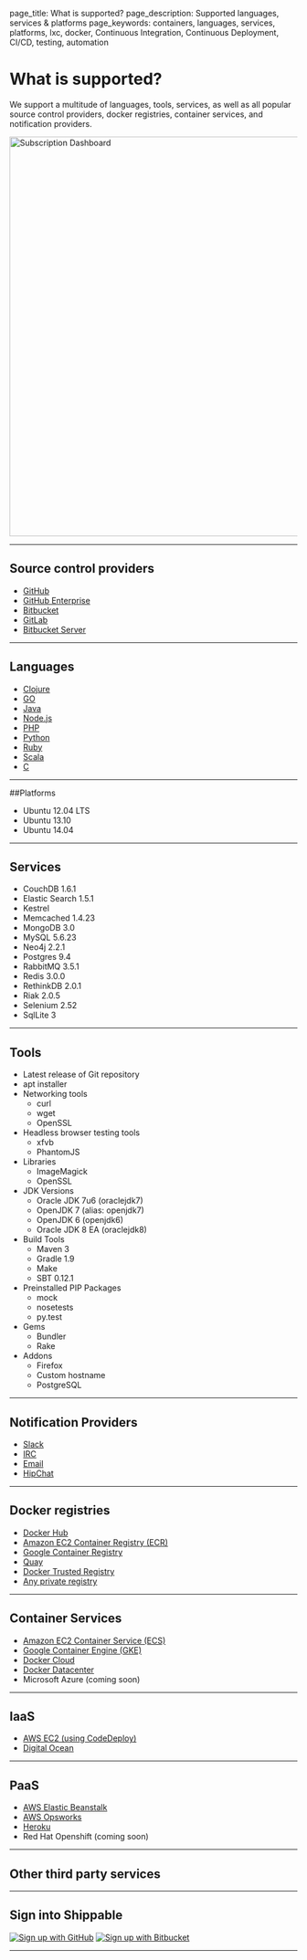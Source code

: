 page_title: What is supported?
page_description: Supported languages, services & platforms
page_keywords: containers, languages, services, platforms, lxc, docker, Continuous Integration, Continuous Deployment, CI/CD, testing, automation

# What is supported?

We support a multitude of languages, tools, services, as well as all popular source control providers, docker registries, container services, and notification providers.

<img src="../images/shippable_end2end.png" alt="Subscription Dashboard" style="width:700px;"/>

---

## Source control providers
-  [GitHub](int_scm/#github)
-  [GitHub Enterprise](int_scm/#github-enterprise)
-  [Bitbucket](int_scm/#bitbucket)
-  [GitLab](int_scm/#gitlab)
-  [Bitbucket Server](int_scm/#bitbucket-server)

---

## Languages

-  [Clojure](ci_languages/#clojure)
-  [GO](ci_languages/#go)
-  [Java](ci_languages/#java)
-  [Node.js](ci_languages/#node)
-  [PHP](ci_languages/#php)
-  [Python](ci_languages/#python)
-  [Ruby](ci_languages/#ruby)
-  [Scala](ci_languages/#scala)
-  [C](ci_languages/#c)

---

##Platforms
-  Ubuntu 12.04 LTS
-  Ubuntu 13.10
-  Ubuntu 14.04

---

## Services
-  CouchDB 1.6.1
-  Elastic Search 1.5.1
-  Kestrel
-  Memcached 1.4.23
-  MongoDB 3.0
-  MySQL 5.6.23
-  Neo4j 2.2.1
-  Postgres 9.4
-  RabbitMQ 3.5.1
-  Redis 3.0.0
-  RethinkDB 2.0.1
-  Riak 2.0.5
-  Selenium 2.52
-  SqlLite 3

---

## Tools
-   Latest release of Git repository
-   apt installer
-   Networking tools
    -   curl
    -   wget
    -   OpenSSL
-   Headless browser testing tools
    -   xfvb
    -   PhantomJS
-   Libraries
    -   ImageMagick
    -   OpenSSL
-   JDK Versions
    -   Oracle JDK 7u6 (oraclejdk7)
    -   OpenJDK 7 (alias: openjdk7)
    -   OpenJDK 6 (openjdk6)
    -   Oracle JDK 8 EA (oraclejdk8)
-   Build Tools
    -   Maven 3
    -   Gradle 1.9
    -   Make
    -   SBT 0.12.1
-   Preinstalled PIP Packages
    -   mock
    -   nosetests
    -   py.test
-   Gems
    -   Bundler
    -   Rake
-   Addons
    -   Firefox
    -   Custom hostname
    -   PostgreSQL

---

## Notification Providers
- [Slack](int_notifications/#slack-notifications)
- [IRC](int_notifications/#irc-notifications)
- [Email](int_notifications/#email-notifications)
- [HipChat](int_notifications/#hipchat-notifications)

---

## Docker registries
- [Docker Hub](int_docker_registries/#docker-hub)
- [Amazon EC2 Container Registry (ECR)](int_docker_registries/#amazon-ec2-container-registry-ecr)
- [Google Container Registry](int_docker_registries/#google-container-registry-gcr)
- [Quay](int_docker_registries/#quayio)
- [Docker Trusted Registry](int_docker_registries/#docker-trusted-registry)
- [Any private registry](int_docker_registries/#private-registry)

---

## Container Services
- [Amazon EC2 Container Service (ECS)](int_container_services/#amazon-ec2-container-service-using-account-keys)
- [Google Container Engine (GKE)](int_container_services/#google-container-engine-gke)
- [Docker Cloud](int_container_services/#docker-cloud)
- [Docker Datacenter](int_container_services/#docker-datacenter)
- Microsoft Azure (coming soon)

---

## IaaS
- [AWS EC2 (using CodeDeploy)](ht_codedeploy/)
- [Digital Ocean](ht_digitalocean/)

---

## PaaS
- [AWS Elastic Beanstalk](int_paas_iaas_providers/#aws-elastic-beanstalk)
- [AWS Opsworks](ht_opsworks/)
- [Heroku](ht_heroku/)
- Red Hat Openshift (coming soon)

---

## Other third party services

---


## Sign into Shippable

<div class="signup-buttons">
    <!--HubSpot Call-to-Action Code -->
    <span class="hs-cta-wrapper" id="hs-cta-wrapper-348a53c7-0003-4910-b405-ae5771c3733b">
        <span class="hs-cta-node hs-cta-348a53c7-0003-4910-b405-ae5771c3733b" id="hs-cta-348a53c7-0003-4910-b405-ae5771c3733b">
            <!--[if lte IE 8]><div id="hs-cta-ie-element"></div><![endif]-->
            <a href="http://cta-redirect.hubspot.com/cta/redirect/362403/348a53c7-0003-4910-b405-ae5771c3733b"  target="_blank" ><img class="hs-cta-img" id="hs-cta-img-348a53c7-0003-4910-b405-ae5771c3733b" style="border-width:0px;" src="https://no-cache.hubspot.com/cta/default/362403/348a53c7-0003-4910-b405-ae5771c3733b.png"  alt="Sign up with GitHub"/></a>
        </span>
        <script charset="utf-8" src="https://js.hscta.net/cta/current.js"></script>
        <script type="text/javascript">
            hbspt.cta.load(362403, '348a53c7-0003-4910-b405-ae5771c3733b', {});
        </script>
    </span>
    <!-- end HubSpot Call-to-Action Code -->
    <!--HubSpot Call-to-Action Code -->
    <span class="hs-cta-wrapper" id="hs-cta-wrapper-88326705-bcb6-4635-aac7-ce0a00fa0bed">
        <span class="hs-cta-node hs-cta-88326705-bcb6-4635-aac7-ce0a00fa0bed" id="hs-cta-88326705-bcb6-4635-aac7-ce0a00fa0bed">
            <!--[if lte IE 8]><div id="hs-cta-ie-element"></div><![endif]-->
            <a href="http://cta-redirect.hubspot.com/cta/redirect/362403/88326705-bcb6-4635-aac7-ce0a00fa0bed"  target="_blank" ><img class="hs-cta-img" id="hs-cta-img-88326705-bcb6-4635-aac7-ce0a00fa0bed" style="border-width:0px;" src="https://no-cache.hubspot.com/cta/default/362403/88326705-bcb6-4635-aac7-ce0a00fa0bed.png"  alt="Sign up with Bitbucket"/></a>
        </span>
        <script charset="utf-8" src="https://js.hscta.net/cta/current.js"></script>
        <script type="text/javascript">
            hbspt.cta.load(362403, '88326705-bcb6-4635-aac7-ce0a00fa0bed', {});
        </script>
    </span>
    <!-- end HubSpot Call-to-Action Code -->
</div>

---
